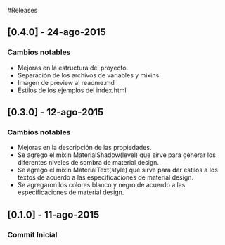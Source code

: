 #Releases
## [0.4.0] - 24-ago-2015
### Cambios notables
- Mejoras en la estructura del proyecto.
- Separación de los archivos de variables y mixins.
- Imagen de preview al readme.md
- Estilos de los ejemplos del index.html

## [0.3.0] - 12-ago-2015
### Cambios notables
- Mejoras en la descripción de las propiedades.
- Se agrego el mixin MaterialShadow(level) que sirve para generar los diferentes
  niveles de sombra de material design.
- Se agrego el mixin MaterialText(style) que sirve para dar estilos a los textos
  de acuerdo a las especificaciones de material design.
 - Se agregaron los colores blanco y negro de acuerdo a las especificaciones de
   material design.

## [0.1.0] - 11-ago-2015
### Commit Inicial
